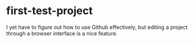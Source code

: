 # first-test-project

I yet have to figure out how to use Github effectively, but editing a project through a browser interface is a nice feature.
